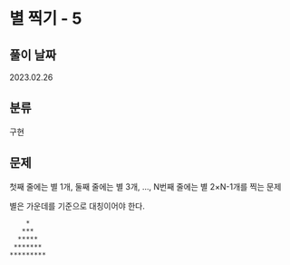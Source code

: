 # 별 찍기 - 5

## 풀이 날짜
2023.02.26

## 분류
구현

## 문제
첫째 줄에는 별 1개, 둘째 줄에는 별 3개, ..., N번째 줄에는 별 2×N-1개를 찍는 문제

별은 가운데를 기준으로 대칭이어야 한다.

```
    *
   ***
  *****
 *******
*********
```